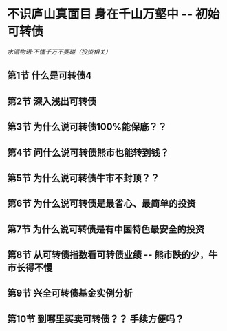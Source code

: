 # 不识庐山真面目 身在千山万壑中 -- 初始可转债
*水湄物语:不懂千万不要碰（投资相关）*

## 第1节 什么是可转债4


## 第2节 深入浅出可转债 


## 第3节 为什么说可转债100%能保底？？

## 第4节 问什么说可转债熊市也能转到钱？

## 第5节 为什么说可转债牛市不封顶？？

## 第6节 为什么说可转债是最省心、最简单的投资

## 第7节 为什么说可转债是有中国特色最安全的投资

## 第8节 从可转债指数看可转债业绩 -- 熊市跌的少，牛市长得不慢

## 第9节 兴全可转债基金实例分析

## 第10节  到哪里买卖可转债？？ 手续方便吗？